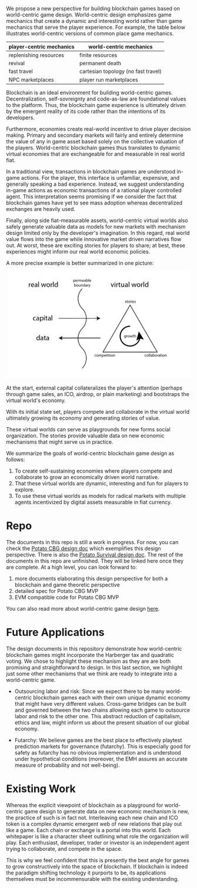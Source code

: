 We propose a new perspective for building blockchain games based on world-centric game design. World-centric design emphasizes game mechanics that create a dynamic and interesting world rather than game mechanics that serve the player experience. For example, the table below illustrates world-centric versions of common place game mechanics.

|  player-centric mechanics |  world-centric mechanics             |
|---------------------------|--------------------------------------|
| replenishing resources    | finite resources                     |
| revival                   | permanent death                      |
| fast travel               | cartesian topology (no fast travel)  |
| NPC marketplaces          | player run marketplaces              |

Blockchain is an ideal environment for building world-centric games. Decentralization, self-sovreignty and code-as-law are foundational values to the platform. Thus, the blockchain game experience is ultimately driven by the emergent reality of its code rather than the intentions of its developers.

Furthermore, economies create real-world incentive to drive player decision making. Primary and secondary markets will fairly and entirely determine the value of any in game asset based solely on the collective valuation of the players. World-centric blockchain games thus translates to dynamic virtual economies that are exchangeable for and measurable in real world fiat.

In a traditional view, transactions in blockchain games are understood in-game actions. For the player, this interface is unfamiliar, expensive, and generally speaking a bad experience. Instead, we suggest understanding in-game actions as economic transactions of a rational player controlled agent. This interpretation seems promising if we consider the fact that blockchain games have yet to see mass adoption whereas decentralized exchanges are heavily used.

Finally, along side fiat-measurable assets, world-centric virtual worlds also safely generate valuable data as models for new markets with mechanism design limited only by the developer's imagination. In this regard, real world value flows into the game while innovative market driven narratives flow out. At worst, these are exciting stories for players to share; at best, these experiences might inform our real world economic policies.

A more precise example is better summarized in one picture:

![](framework.png)

At the start, external capital collateralizes the player's attention (perhaps through game sales, an ICO, airdrop, or plain marketing) and bootstraps the virtual world's economy.

With its initial state set, players compete and collaborate in the virtual world ultimately growing its economy and generating stories of value.

These virtual worlds can serve as playgrounds for new forms social organization. The stories provide valuable data on new economic mechanisms that might serve us in practice.

We summarize the goals of world-centric blockchain game design as follows:

1. To create self-sustaining economies where players compete and collaborate to grow an economically driven world narrative.
2. That these virtual worlds are dynamic, interesting and fun for players to explore.
3. To use these virtual worlds as models for radical markets with multiple agents incentivized by digital assets measurable in fiat currency.

# Repo
The documents in this repo is still a work in progress. For now, you can check the [Potato CBG design doc](https://github.com/pdlla/P2CBG_design/blob/master/potatocbg/README.md) which exemplifies this design perspective. There is also the [Potato Survival design doc](https://github.com/pdlla/P2CBG_design/blob/master/potato_survival.md). The rest of the documents in this repo are unfinished. They will be linked here once they are complete. At a high level, you can look forward to:

1. more documents elaborating this design perspective for both a blockchain and game theoretic perspective
2. detailed spec for Potato CBG MVP
3. EVM compatible code for Potato CBG MVP

You can also read more about world-centric game design [here](http://pdlla.org/posts/writing/2015-3_CBG.html).

# Future Applications
The design documents in this repository demonstrate how world-centric blockchain games might incorporate the Harberger tax and quadratic voting. We chose to highlight these mechanism as they are are both promising and straightforward to design. In this last section, we highlight just some other mechanisms that we think are  ready to integrate into a world-centric game.

- Outsourcing labor and risk: Since we expect there to be many world-centric blockchain games each with their own unique dynamic economy that might have very different values. Cross-game bridges can be built and governed between the two chains allowing each game to outsource labor and risk to the other one. This abstract reduction of capitalism, ethics and law, might inform us about the present situation of our global economy.

- Futarchy: We believe games are the best place to effectively playtest prediction markets for governance (futarchy). This is especially good for safety as futarchy has no obvious implementation and is understood under hypothetical conditions (moreover, the EMH assures an accurate measure of probability and not well-being).

# Existing Work
Whereas the explicit viewpoint of blockchain as a playground for world-centric game design to generate data on new economic mechanism is new, the practice of such is in fact not. Interleaving each new chain and ICO token is a complex dynamic emergent web of new relations that play out like a game. Each chain or exchange is a portal into this world. Each whitepaper is like a character sheet outlining what role the organization will play. Each enthusiast, developer, trader or investor is an independent agent trying to collaborate, and compete in the space.

This is why we feel confident that this is presently the best angle for games to grow constructively into the space of blockchain. If blockchain is indeed the paradigm shifting technology it purports to be, its applications themselves must be incommensurable with the existing understanding.
